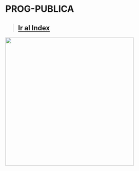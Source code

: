# PROG-PUBLICA
> ## <a href="https://vgarcia299.github.io/PROG-PUBLICA/documentation/Index"> Ir al Index </a>

<img src="https://i.redd.it/js7xru2n8ts61.jpg" width="400px" />
